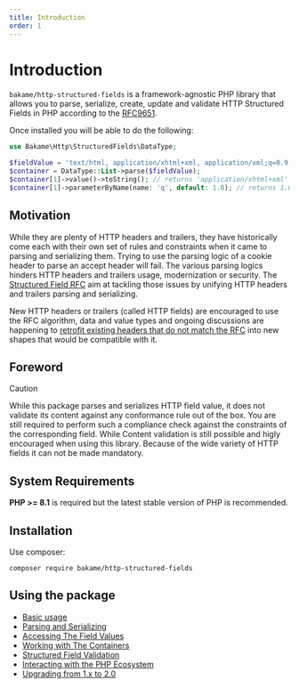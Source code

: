 ```yaml
---
title: Introduction
order: 1
---
```


# Introduction

`bakame/http-structured-fields` is a framework-agnostic PHP library that allows you to parse, serialize, 
create, update and validate HTTP Structured Fields in PHP according to the [RFC9651](https://www.rfc-editor.org/rfc/rfc9651.html).

Once installed you will be able to do the following:

```php
use Bakame\Http\StructuredFields\DataType;

$fieldValue = 'text/html, application/xhtml+xml, application/xml;q=0.9, image/webp, */*;q=0.8';
$container = DataType::List->parse($fieldValue);
$container[1]->value()->toString(); // returns 'application/xhtml+xml'
$container[1]->parameterByName(name: 'q', default: 1.0); // returns 1.0 if the parameter is not defined
```

## Motivation

While they are plenty of HTTP headers and trailers, they have historically come each with their own set of 
rules and constraints when it came to parsing and serializing them. Trying to use the parsing logic of a cookie header
to parse an accept header will fail. The various parsing logics hinders HTTP headers and trailers usage, modernization
or security. The [Structured Field RFC](https://www.rfc-editor.org/rfc/rfc9651.html) aim at tackling those issues by
unifying HTTP headers and trailers parsing and serializing.

New HTTP headers or trailers (called HTTP fields) are encouraged to use the RFC algorithm, data and value types and
ongoing discussions are happening to [retrofit existing headers that do not match the RFC](https://httpwg.org/http-extensions/draft-ietf-httpbis-retrofit.html) into new 
shapes that would be compatible with it.

## Foreword

> [!CAUTION]
> While this package parses and serializes HTTP field value, it does not validate its content
> against any conformance rule out of the box. You are still required to perform such a
> compliance check against the constraints of the corresponding field. While Content
> validation is still possible and higly encouraged when using this library. Because
> of the wide variety of HTTP fields it can not be made mandatory.

## System Requirements

**PHP >= 8.1** is required but the latest stable version of PHP is recommended.

## Installation

Use composer:

```
composer require bakame/http-structured-fields
```

## Using the package

- [Basic usage](01-basic-usage.md)
- [Parsing and Serializing](02-parsing-serializing.md)
- [Accessing The Field Values](03-field-values.md)
- [Working with The Containers](04-containers.md)
- [Structured Field Validation](05-validation.md)
- [Interacting with the PHP Ecosystem](07-extensions.md)
- [Upgrading from 1.x to 2.0](08-migration.md)
